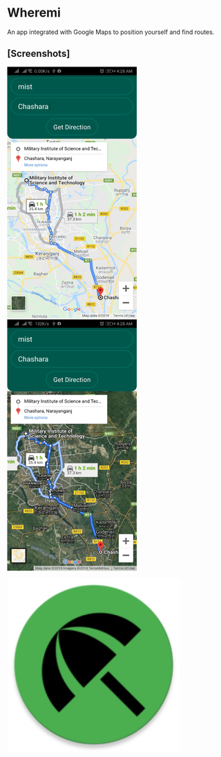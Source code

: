 # Wheremi
An app integrated with Google Maps to position yourself and find routes. 
## [Screenshots]
<img src="Screenshots/Screenshot_1.jpg" width="300" height="580"/>   <img src="Screenshots/Screenshot_2.jpg" width="300" height="580"/>

<img src="Screenshots/ic_logo_round.png" width="400" height="400"/>

